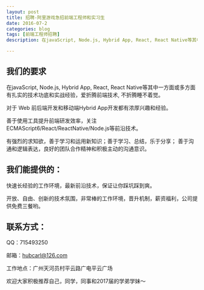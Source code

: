 ```yaml
---
layout: post
title: 招聘-阿里游戏急招前端工程师和实习生
date: 2016-07-2
categories: blog
tags: [前端工程师招聘]
description: 在javaScript, Node.js, Hybrid App, React, React Native等其中一方面或多方面有扎实的技术功底和实战经验，爱折腾前端技术, 不折腾睡不着觉。

---
```



## 我们的要求

在javaScript, Node.js, Hybrid App, React, React Native等其中一方面或多方面有扎实的技术功底和实战经验，爱折腾前端技术, 不折腾睡不着觉。

对于 Web 前后端开发和移动端Hybrid App开发都有浓厚兴趣和经验。

善于使用工具提升前端研发效率，关注ECMAScript6/React/ReactNative/Node.js等前沿技术。

有强烈的求知欲，善于学习和运用新知识；善于学习、总结，乐于分享； 善于沟通和逻辑表达，良好的团队合作精神和积极主动的沟通意识。


## 我们能提供的：

快速长经验的工作环境，最新前沿技术，保证让你踩坑踩到爽。

开放、自由、创新的技术氛围，非常棒的工作环境，晋升机制，薪资福利，公司提供免费三餐哟。


## 联系方式：

QQ：715493250

邮箱：hubcarl@126.com

工作地点：广州天河员村平云路广电平云广场



欢迎大家积极推荐自己，同学，同事和2017届的学弟学妹～ 
